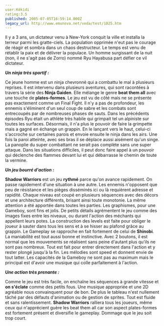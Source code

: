 ```yaml
---
user:Kékidi
rating:3.5
published: 2005-07-05T16:59:14.000Z
legacy_url: http://www.emunova.net/veda/test/1025.htm
---
```

Il y a 3 ans, un dictateur venu à New-York conquit la ville et installa la terreur parmi les gratte-ciels. La population opprimée n'eut pas le courage de réagir et sombra dans un chaos destructeur. Le temps est venu de rétablir la paix et de délivrer la populace. Un homme surgissant de la nuit (non, il ne s'agit pas de Zorro) nommé Ryu Hayabusa part défier ce vil dictateur.  

  

_**Un ninja très sportif :**_  

  

Ce jeune homme est un ninja chevronné qui a combattu le mal à plusieurs reprises. Il est intervenu dans plusieurs aventures, qui sont racontées à travers la série des **Ninja Gaiden**. Elle mélange le genre **beat them all** avec une touche de **plates-formes**. Le jeu est vu de côté mais ne se présente pas exactement comme un Final Fight. Il n'y a pas de profondeur, les ennemis s'éliminent d'un seul coup de sabre et les combats sont entrecoupés par de nombreuses phases de sauts. Dans les précédents épisodes Ryu était un athlète très habile qui grimpait tel un alpiniste sur toutes les surfaces. Désormais, il n'a plus le pouvoir de faire la grimpette mais a gagné en échange un grappin. En le lançant vers le haut, celui-ci s'accroche sur certaines parois et envoie ensuite le ninja dans les airs. Une fois la paroi atteinte, avec ses bras il se déplace aussi aisément qu'un singe. La panoplie du super combattant ne serait pas complète sans une super attaque. Dans les situations difficiles, il peut donc faire appel à un pouvoir qui déclenche des flammes devant lui et qui débarrasse le chemin de toute la vermine.  

  

_**Un jeu bourré d'action :**_  

  

**Shadow Warriors** est un jeu **rythmé** parce qu'on avance rapidement. On passe rapidement d'une situation à une autre. Les ennemis n'opposent que peu de résistance et les pièges disséminés ici ou là requièrent adresse et rapidité. Chaque niveau est coupé en plusieurs séquences avec des décors et une architecture différents, brisant ainsi toute monotonie. La même attention a été apportée dans toutes les parties. Les graphismes, pour une Gameboy, sont fins et jolis. De petits détails agrémentent le jeu comme des images fixes entre les niveaux, ou durant l'action des méchants qui appellent leurs potes. La construction des levels est faite pour obliger le joueur à sauter dans tous les sens et à se hisser au plafond grâce au grappin. Le Gameplay se rapproche en fait fortement de celui de **Shinobi**. La maniabilité est tout aussi bonne et instinctive. Avec 2 boutons, il est normal que les mouvements se réalisent sans peine d'autant plus qu'ils ne sont pas nombreux. Tout est fait pour entrer directement dans l'action et y rester plongé jusqu'à la fin. Les mélodies sont speed et donnent envie de tout latter. Les capacités de la Gameboy ne sont pas au maximum mais le principal est d'avoir une musique qui colle parfaitement à l'action.  

  

_**Une action très prenante :**_  

  

Comme le jeu est très facile, on enchaîne les séquences à grande vitesse et **on s'éclate** comme des petits fous. Une musique appropriée et une 2D agréable nous convainquent pour de bon. De plus le tableau n'est nullement tâché par des défauts d'animation ou de gestion de sprites. Tout est fluide et sans ralentissement. **Shadow Warriors** ralliera tous les joueurs, même ceux qui n'apprécient guère les beat them all car son aspect plates-formes est fortement présent et diversifie le gameplay. Dommage que le jeu soit trop court.